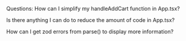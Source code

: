 Questions:
How can I simplify my handleAddCart function in App.tsx?

Is there anything I can do to reduce the amount of code in App.tsx?

How can I get zod errors from parse() to display more information?